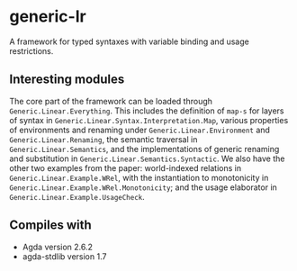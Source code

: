 # generic-lr

A framework for typed syntaxes with variable binding and usage restrictions.

## Interesting modules

The core part of the framework can be loaded through `Generic.Linear.Everything`.
This includes the definition of `map-s` for layers of syntax in
`Generic.Linear.Syntax.Interpretation.Map`, various properties of environments
and renaming under `Generic.Linear.Environment` and `Generic.Linear.Renaming`,
the semantic traversal in `Generic.Linear.Semantics`, and the implementations of
generic renaming and substitution in `Generic.Linear.Semantics.Syntactic`.
We also have the other two examples from the paper: world-indexed relations in
`Generic.Linear.Example.WRel`, with the instantiation to monotonicity in
`Generic.Linear.Example.WRel.Monotonicity`; and the usage elaborator in
`Generic.Linear.Example.UsageCheck`.

## Compiles with

- Agda version 2.6.2
- agda-stdlib version 1.7

